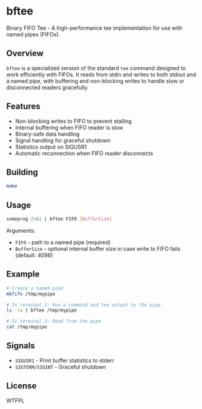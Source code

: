 # bftee

Binary FIFO Tee - A high-performance tee implementation for use with named pipes (FIFOs).

## Overview

`bftee` is a specialized version of the standard `tee` command designed to work efficiently with FIFOs. It reads from stdin and writes to both stdout and a named pipe, with buffering and non-blocking writes to handle slow or disconnected readers gracefully.

## Features

- Non-blocking writes to FIFO to prevent stalling
- Internal buffering when FIFO reader is slow
- Binary-safe data handling
- Signal handling for graceful shutdown
- Statistics output on SIGUSR1
- Automatic reconnection when FIFO reader disconnects

## Building

```bash
make
```

## Usage

```bash
someprog 2>&1 | bftee FIFO [BufferSize]
```

Arguments:
- `FIFO` - path to a named pipe (required)
- `BufferSize` - optional internal buffer size in case write to FIFO fails (default: 4096)

## Example

```bash
# Create a named pipe
mkfifo /tmp/mypipe

# In terminal 1: Run a command and tee output to the pipe
ls -la | bftee /tmp/mypipe

# In terminal 2: Read from the pipe
cat /tmp/mypipe
```

## Signals

- `SIGUSR1` - Print buffer statistics to stderr
- `SIGTERM/SIGINT` - Graceful shutdown

## License

WTFPL